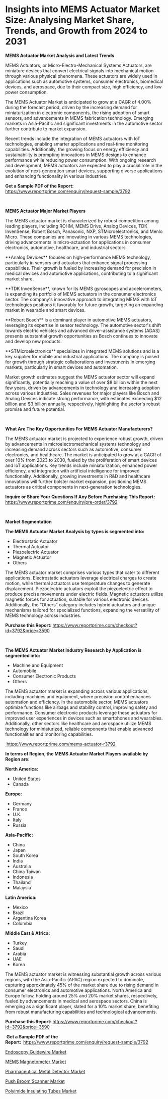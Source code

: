 <p><h1>Insights into MEMS Actuator Market Size: Analysing Market Share, Trends, and Growth from 2024 to 2031</h1></p><p><strong>MEMS Actuator Market Analysis and Latest Trends</strong></p>
<p><p>MEMS Actuators, or Micro-Electro-Mechanical Systems Actuators, are miniature devices that convert electrical signals into mechanical motion through various physical phenomena. These actuators are widely used in applications such as automotive systems, consumer electronics, biomedical devices, and aerospace, due to their compact size, high efficiency, and low power consumption.</p><p>The MEMS Actuator Market is anticipated to grow at a CAGR of 4.00% during the forecast period, driven by the increasing demand for miniaturization in electronic components, the rising adoption of smart sensors, and advancements in MEMS fabrication technology. Emerging markets in Asia-Pacific and significant investments in the automotive sector further contribute to market expansion. </p><p>Recent trends include the integration of MEMS actuators with IoT technologies, enabling smarter applications and real-time monitoring capabilities. Additionally, the growing focus on energy efficiency and sustainability is prompting innovations in MEMS designs to enhance performance while reducing power consumption. With ongoing research and development, MEMS actuators are expected to play a crucial role in the evolution of next-generation smart devices, supporting diverse applications and enhancing functionality in various industries.</p></p>
<p><strong>Get a Sample PDF of the Report:&nbsp;</strong> <a href="https://www.reportprime.com/enquiry/request-sample/3792">https://www.reportprime.com/enquiry/request-sample/3792</a></p>
<p>&nbsp;</p>
<p><strong>MEMS Actuator Major Market Players</strong></p>
<p><p>The MEMS actuator market is characterized by robust competition among leading players, including ROHM, MEMS Drive, Analog Devices, TDK InvenSense, Robert Bosch, Panasonic, NXP, STMicroelectronics, and Menlo Micro. These companies are innovating in various MEMS technologies, driving advancements in micro-actuation for applications in consumer electronics, automotive, healthcare, and industrial sectors.</p><p>**Analog Devices** focuses on high-performance MEMS technology, particularly in sensors and actuators that enhance signal processing capabilities. Their growth is fueled by increasing demand for precision in medical devices and automotive applications, contributing to a significant market share.</p><p>**TDK InvenSense**, known for its MEMS gyroscopes and accelerometers, is expanding its portfolio of MEMS actuators in the consumer electronics sector. The company's innovative approach to integrating MEMS with IoT technologies positions it favorably for future growth, targeting an expanding market in wearable and smart devices.</p><p>**Robert Bosch** is a dominant player in automotive MEMS actuators, leveraging its expertise in sensor technology. The automotive sector's shift towards electric vehicles and advanced driver-assistance systems (ADAS) presents substantial growth opportunities as Bosch continues to innovate and develop new products.</p><p>**STMicroelectronics** specializes in integrated MEMS solutions and is a key supplier for mobile and industrial applications. The company is poised for growth through strategic collaborations and investments in emerging markets, particularly in smart devices and automation.</p><p>Market growth estimates suggest the MEMS actuator sector will expand significantly, potentially reaching a value of over $8 billion within the next few years, driven by advancements in technology and increasing adoption across various industries. Sales revenues for major players like Bosch and Analog Devices indicate strong performance, with estimates exceeding $12 billion and $3 billion annually, respectively, highlighting the sector's robust promise and future potential.</p></p>
<p>&nbsp;</p>
<p><strong>What Are The Key Opportunities For MEMS Actuator Manufacturers?</strong></p>
<p><p>The MEMS actuator market is projected to experience robust growth, driven by advancements in microelectromechanical systems technology and increasing demand across sectors such as automotive, consumer electronics, and healthcare. The market is anticipated to grow at a CAGR of over 10% from 2023 to 2030, fueled by the proliferation of smart devices and IoT applications. Key trends include miniaturization, enhanced power efficiency, and integration with artificial intelligence for improved functionality. Additionally, growing investments in R&D and healthcare innovations will further bolster market expansion, positioning MEMS actuators as critical components in next-generation technologies.</p></p>
<p><strong>Inquire or Share Your Questions If Any Before Purchasing This Report:</strong> <a href="https://www.reportprime.com/enquiry/pre-order/3792">https://www.reportprime.com/enquiry/pre-order/3792</a></p>
<p>&nbsp;</p>
<p><strong>Market Segmentation</strong></p>
<p><strong>The MEMS Actuator Market Analysis by types is segmented into:</strong></p>
<p><ul><li>Electrostatic Actuator</li><li>Thermal Actuator</li><li>Piezoelectric Actuator</li><li>Magnetic Actuator</li><li>Others</li></ul></p>
<p><p>The MEMS actuator market comprises various types that cater to different applications. Electrostatic actuators leverage electrical charges to create motion, while thermal actuators use temperature changes to generate displacement. Piezoelectric actuators exploit the piezoelectric effect to produce precise movements under electric fields. Magnetic actuators utilize magnetic forces for actuation, suitable for various electronic devices. Additionally, the “Others” category includes hybrid actuators and unique mechanisms tailored for specialized functions, expanding the versatility of MEMS technology across industries.</p></p>
<p><strong>Purchase this Report:&nbsp;</strong><a href="https://www.reportprime.com/checkout?id=3792&price=3590">https://www.reportprime.com/checkout?id=3792&price=3590</a></p>
<p>&nbsp;</p>
<p><strong>The MEMS Actuator Market Industry Research by Application is segmented into:</strong></p>
<p><ul><li>Machine and Equipment</li><li>Automobile</li><li>Consumer Electronic Products</li><li>Others</li></ul></p>
<p><p>The MEMS actuator market is expanding across various applications, including machines and equipment, where precision control enhances automation and efficiency. In the automobile sector, MEMS actuators optimize functions like airbags and stability control, improving safety and performance. Consumer electronic products leverage these actuators for improved user experiences in devices such as smartphones and wearables. Additionally, other sectors like healthcare and aerospace utilize MEMS technology for miniaturized, reliable components that enable advanced functionalities and monitoring capabilities.</p></p>
<p><a href="https://www.reportprime.com/mems-actuator-r3792">&nbsp;https://www.reportprime.com/mems-actuator-r3792</a></p>
<p><strong>In terms of Region, the MEMS Actuator Market Players available by Region are:</strong></p>
<p>
    <p> <strong> North America: </strong>
        <ul>
            <li>United States</li>
            <li>Canada</li>
        </ul>
        </p> 
    <p> <strong> Europe: </strong>
        <ul>
            <li>Germany</li>
            <li>France</li>
            <li>U.K.</li>
            <li>Italy</li>
            <li>Russia</li>
        </ul>
        </p> 
    <p> <strong> Asia-Pacific: </strong>
        <ul>
            <li>China</li>
            <li>Japan</li>
            <li>South Korea</li>
            <li>India</li>
            <li>Australia</li>
            <li>China Taiwan</li>
            <li>Indonesia</li>
            <li>Thailand</li>
            <li>Malaysia</li>
        </ul>
        </p> 
    <p> <strong> Latin America: </strong>
        <ul>
            <li>Mexico</li>
            <li>Brazil</li>
            <li>Argentina Korea</li>
            <li>Colombia</li>
        </ul>
        </p> 
    <p> <strong> Middle East & Africa: </strong>
        <ul>
            <li>Turkey</li>
            <li>Saudi</li>
            <li>Arabia</li>
            <li>UAE</li>
            <li>Korea</li>
        </ul>
    </p>
    </p>
<p><p>The MEMS actuator market is witnessing substantial growth across various regions, with the Asia-Pacific (APAC) region expected to dominate, capturing approximately 45% of the market share due to rising demand in consumer electronics and automotive applications. North America and Europe follow, holding around 25% and 20% market shares, respectively, fueled by advancements in medical and aerospace sectors. China is emerging as a significant player, slated for a 10% market share, benefiting from robust manufacturing capabilities and technological advancements.</p></p>
<p><strong>Purchase this Report: </strong><a href="https://www.reportprime.com/checkout?id=3792&price=3590">https://www.reportprime.com/checkout?id=3792&price=3590</a></p>
<p>&nbsp;<strong>Get a Sample PDF of the Report:&nbsp;&nbsp;</strong><a href="https://www.reportprime.com/enquiry/request-sample/3792">https://www.reportprime.com/enquiry/request-sample/3792</a></p>
<p><strong></strong></p>
<p><p><a href="https://issuu.com/reportprime-2/docs/endoscopy-guidewire-market-size-203_da957828660d83">Endoscopy Guidewire Market</a></p><p><a href="https://www.linkedin.com/pulse/strategic-roadmap-global-mems-magnetometer-market-insights-itj9c?trackingId=FfI5If5ESayKUe8IhI3pYw%3D%3D">MEMS Magnetometer Market</a></p><p><a href="https://www.linkedin.com/pulse/insights-pharmaceutical-metal-detector-market-players-size-vxjoc?trackingId=tu77pnVYSMiAOfRBdxD8Tg%3D%3D">Pharmaceutical Metal Detector Market</a></p><p><a href="https://www.linkedin.com/pulse/market-trends-global-push-broom-scanner-forecast-analysis-8zu5c?trackingId=gaBnISjGSWKA6HZ7zBdnig%3D%3D">Push Broom Scanner Market</a></p><p><a href="https://issuu.com/reportprime-2/docs/polyimide-insulating-tubes-market-s_252bc2e247b3dc">Polyimide Insulating Tubes Market</a></p></p>